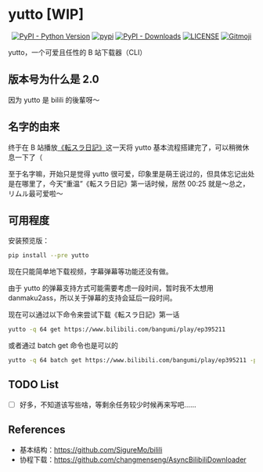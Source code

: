 # yutto [WIP]

<p align="center">
   <a href="https://python.org/" target="_blank"><img alt="PyPI - Python Version" src="https://img.shields.io/pypi/pyversions/yutto?logo=python&style=flat-square"></a>
   <a href="https://pypi.org/project/yutto/" target="_blank"><img src="https://img.shields.io/pypi/v/yutto?style=flat-square" alt="pypi"></a>
   <a href="https://pypi.org/project/yutto/" target="_blank"><img alt="PyPI - Downloads" src="https://img.shields.io/pypi/dm/yutto?style=flat-square"></a>
   <a href="LICENSE"><img alt="LICENSE" src="https://img.shields.io/github/license/SigureMo/yutto?style=flat-square"></a>
   <a href="https://gitmoji.carloscuesta.me"><img src="https://img.shields.io/badge/gitmoji-%20😜%20😍-FFDD67?style=flat-square" alt="Gitmoji"></a>
</p>

yutto，一个可爱且任性的 B 站下载器（CLI）

## 版本号为什么是 2.0

因为 yutto 是 bilili 的後輩呀～

## 名字的由来

终于在 B 站播放[《転スラ日記》](https://www.bilibili.com/bangumi/play/ep395211)这一天将 yutto 基本流程搭建完了，可以稍微休息一下了（

至于名字嘛，开始只是觉得 yutto 很可爱，印象里是萌王说过的，但具体忘记出处是在哪里了，今天“重温”《転スラ日記》第一话时候，居然 00:25 就是～总之，リムル最可爱啦〜

## 可用程度

安装预览版：

```bash
pip install --pre yutto
```

现在只能简单地下载视频，字幕弹幕等功能还没有做。

由于 yutto 的弹幕支持方式可能需要考虑一段时间，暂时我不太想用 danmaku2ass，所以关于弹幕的支持会延后一段时间。

现在可以通过以下命令来尝试下载《転スラ日記》第一话

```bash
yutto -q 64 get https://www.bilibili.com/bangumi/play/ep395211
```

或者通过 batch get 命令也是可以的

```bash
yutto -q 64 batch get https://www.bilibili.com/bangumi/play/ep395211 -p 1
```

## TODO List

-  [ ] 好多，不知道该写些啥，等剩余任务较少时候再来写吧……

## References

-  基本结构：<https://github.com/SigureMo/bilili>
-  协程下载：<https://github.com/changmenseng/AsyncBilibiliDownloader>
